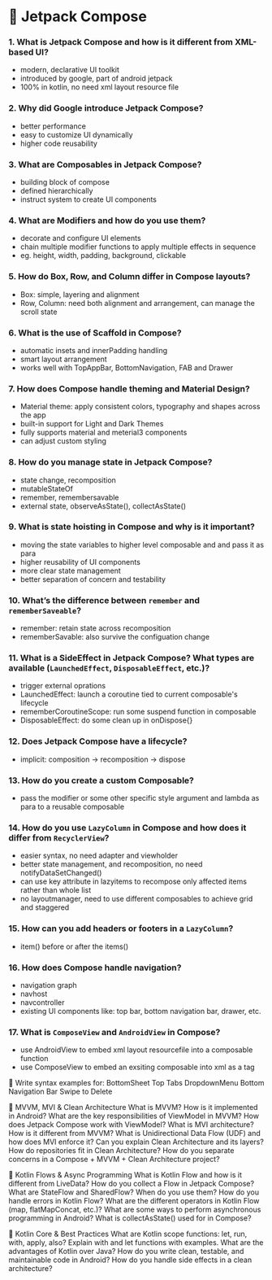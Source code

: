 # 🧩 Jetpack Compose

### 1. What is Jetpack Compose and how is it different from XML-based UI?
- modern, declarative UI toolkit
- introduced by google, part of android jetpack
- 100% in kotlin, no need xml layout resource file 
### 2. Why did Google introduce Jetpack Compose?
- better performance
- easy to customize UI dynamically
- higher code reusability 
### 3. What are Composables in Jetpack Compose?
- building block of compose
- defined hierarchically
- instruct system to create UI components
### 4. What are Modifiers and how do you use them?
- decorate and configure UI elements
- chain multiple modifier functions to apply multiple effects in sequence
- eg. height, width, padding, background, clickable 
### 5. How do Box, Row, and Column differ in Compose layouts?
- Box: simple, layering and alignment
- Row, Column: need both alignment and arrangement, can manage the scroll state
### 6. What is the use of Scaffold in Compose?
- automatic insets and innerPadding handling
- smart layout arrangement
- works well with TopAppBar, BottomNavigation, FAB and Drawer
### 7. How does Compose handle theming and Material Design?
- Material theme: apply consistent colors, typography and shapes across the app
- built-in support for Light and Dark Themes
- fully supports material and meterial3 components
- can adjust custom styling
### 8. How do you manage state in Jetpack Compose?
- state change, recomposition
- mutableStateOf
- remember, remembersavable
- external state, observeAsState(), collectAsState()
### 9. What is state hoisting in Compose and why is it important?
- moving the state variables to higher level composable and and pass it as para
- higher reusability of UI components
- more clear state management
- better separation of concern and testability 
### 10. What’s the difference between `remember` and `rememberSaveable`?
- remember: retain state across recomposition
- rememberSavable: also survive the configuation change
### 11. What is a SideEffect in Jetpack Compose? What types are available (`LaunchedEffect`, `DisposableEffect`, etc.)?
- trigger external oprations
- LaunchedEffect: launch a coroutine tied to current composable's lifecycle
- rememberCoroutineScope: run some suspend function in composable
- DisposableEffect: do some clean up in onDispose{} 
### 12. Does Jetpack Compose have a lifecycle?
- implicit: composition -> recomposition -> dispose
### 13. How do you create a custom Composable?
- pass the modifier or some other specific style argument and lambda as para to a reusable composable
### 14. How do you use `LazyColumn` in Compose and how does it differ from `RecyclerView`?
- easier syntax, no need adapter and viewholder
- better state management, and recomposition, no need notifyDataSetChanged()
- can use key attribute in lazyitems to recompose only affected items rather than whole list
- no layoutmanager, need to use different composables to achieve grid and staggered
### 15. How can you add headers or footers in a `LazyColumn`?
- item() before or after the items()
### 16. How does Compose handle navigation?
- navigation graph
- navhost
- navcontroller
- existing UI components like: top bar, bottom navigation bar, drawer, etc.
### 17. What is `ComposeView` and `AndroidView` in Compose?
- use AndroidView to embed xml layout resourcefile into a composable function
- use ComposeView to embed an exsiting composable into xml as a tag

🧩 Write syntax examples for:
BottomSheet
Top Tabs
DropdownMenu
Bottom Navigation Bar
Swipe to Delete

🧩 MVVM, MVI & Clean Architecture
What is MVVM? How is it implemented in Android?
What are the key responsibilities of ViewModel in MVVM?
How does Jetpack Compose work with ViewModel?
What is MVI architecture? How is it different from MVVM?
What is Unidirectional Data Flow (UDF) and how does MVI enforce it?
Can you explain Clean Architecture and its layers?
How do repositories fit in Clean Architecture?
How do you separate concerns in a Compose + MVVM + Clean Architecture project?

🧩 Kotlin Flows & Async Programming
What is Kotlin Flow and how is it different from LiveData?
How do you collect a Flow in Jetpack Compose?
What are StateFlow and SharedFlow? When do you use them?
How do you handle errors in Kotlin Flow?
What are the different operators in Kotlin Flow (map, flatMapConcat, etc.)?
What are some ways to perform asynchronous programming in Android?
What is collectAsState() used for in Compose?

🧩 Kotlin Core & Best Practices
What are Kotlin scope functions: let, run, with, apply, also?
Explain with and let functions with examples.
What are the advantages of Kotlin over Java?
How do you write clean, testable, and maintainable code in Android?
How do you handle side effects in a clean architecture?
